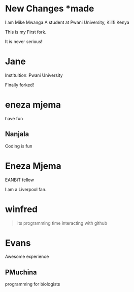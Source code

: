 

# New Changes *made

I am Mike Mwanga
A student at Pwani University, Kilifi Kenya


This is my First fork.

It is never serious!


# Jane


Instituition: Pwani University

Finally forked!




# eneza mjema

have fun


## Nanjala ##


Coding is fun

# Eneza Mjema

EANBiT fellow

I am a Liverpool fan.


# winfred
> its programming time 
interacting with github


# Evans 
Awesome experience

## PMuchina
programming for biologists



